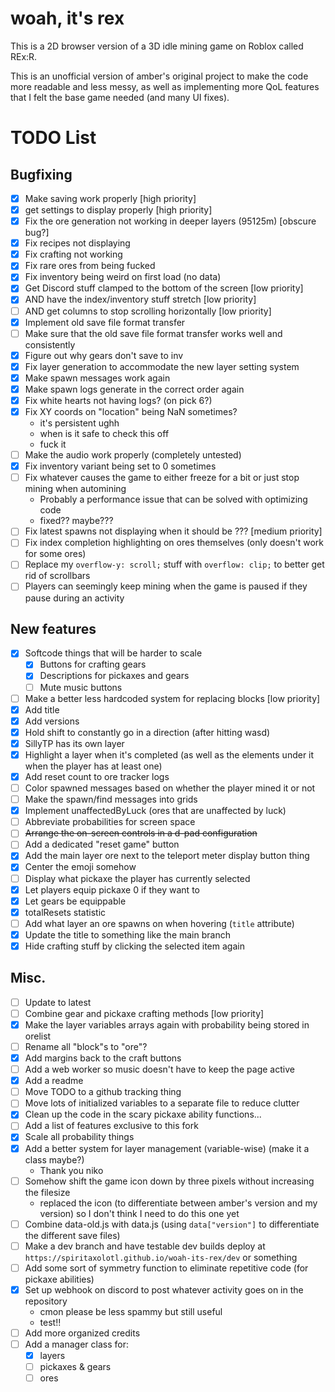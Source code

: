 # woah, it's rex
This is a 2D browser version of a 3D idle mining game on Roblox called REx:R.

This is an unofficial version of amber's original project to make the code more readable and less messy, as well as implementing more QoL features that I felt the base game needed (and many UI fixes).

# TODO List

## Bugfixing
- [x] Make saving work properly \[high priority\]
- [x] get settings to display properly \[high priority\]
- [x] Fix the ore generation not working in deeper layers (95125m) \[obscure bug?\]
- [x] Fix recipes not displaying
- [x] Fix crafting not working
- [x] Fix rare ores from being fucked
- [x] Fix inventory being weird on first load (no data)
- [x] Get Discord stuff clamped to the bottom of the screen \[low priority\]
- [x] AND have the index/inventory stuff stretch \[low priority\]
- [ ] AND get columns to stop scrolling horizontally \[low priority\]
- [x] Implement old save file format transfer
- [ ] Make sure that the old save file format transfer works well and consistently
- [x] Figure out why gears don't save to inv
- [x] Fix layer generation to accommodate the new layer setting system
- [x] Make spawn messages work again
- [x] Make spawn logs generate in the correct order again
- [x] Fix white hearts not having logs? (on pick 6?)
- [x] Fix XY coords on "location" being NaN sometimes?
  - it's persistent ughh
  - when is it safe to check this off
  - fuck it
- [ ] Make the audio work properly (completely untested)
- [x] Fix inventory variant being set to 0 sometimes
- [ ] Fix whatever causes the game to either freeze for a bit or just stop mining when automining
  - Probably a performance issue that can be solved with optimizing code
  - fixed?? maybe???
- [ ] Fix latest spawns not displaying when it should be ??? \[medium priority\]
- [ ] Fix index completion highlighting on ores themselves (only doesn't work for some ores)
- [ ] Replace my `overflow-y: scroll;` stuff with `overflow: clip;` to better get rid of scrollbars
- [ ] Players can seemingly keep mining when the game is paused if they pause during an activity

## New features
- [x] Softcode things that will be harder to scale
  - [x] Buttons for crafting gears
  - [x] Descriptions for pickaxes and gears
  - [ ] Mute music buttons
- [ ] Make a better less hardcoded system for replacing blocks \[low priority\]
- [x] Add title
- [x] Add versions
- [x] Hold shift to constantly go in a direction (after hitting wasd)
- [x] SillyTP has its own layer
- [x] Highlight a layer when it's completed (as well as the elements under it when the player has at least one)
- [x] Add reset count to ore tracker logs
- [ ] Color spawned messages based on whether the player mined it or not
- [ ] Make the spawn/find messages into grids
- [x] Implement unaffectedByLuck (ores that are unaffected by luck)
- [ ] Abbreviate probabilities for screen space
- [ ] ~~Arrange the on-screen controls in a d-pad configuration~~
- [ ] Add a dedicated "reset game" button
- [x] Add the main layer ore next to the teleport meter display button thing
- [x] Center the emoji somehow
- [ ] Display what pickaxe the player has currently selected
- [x] Let players equip pickaxe 0 if they want to
- [x] Let gears be equippable
- [x] totalResets statistic
- [ ] Add what layer an ore spawns on when hovering (`title` attribute)
- [x] Update the title to something like the main branch
- [x] Hide crafting stuff by clicking the selected item again

## Misc.
- [ ] Update to latest 
- [ ] Combine gear and pickaxe crafting methods \[low priority\]
- [x] Make the layer variables arrays again with probability being stored in orelist
- [ ] Rename all "block"s to "ore"?
- [x] Add margins back to the craft buttons
- [ ] Add a web worker so music doesn't have to keep the page active
- [x] Add a readme
- [ ] Move TODO to a github tracking thing
- [ ] Move lots of initialized variables to a separate file to reduce clutter
- [x] Clean up the code in the scary pickaxe ability functions...
- [ ] Add a list of features exclusive to this fork
- [x] Scale all probability things
- [x] Add a better system for layer management (variable-wise) (make it a class maybe?)
  - Thank you niko
- [ ] Somehow shift the game icon down by three pixels without increasing the filesize
  - replaced the icon (to differentiate between amber's version and my version) so I don't think I need to do this one yet
- [ ] Combine data-old.js with data.js (using `data["version"]` to differentiate the different save files)
- [ ] Make a dev branch and have testable dev builds deploy at `https://spiritaxolotl.github.io/woah-its-rex/dev` or something
- [ ] Add some sort of symmetry function to eliminate repetitive code (for pickaxe abilities)
- [x] Set up webhook on discord to post whatever activity goes on in the repository
  - cmon please be less spammy but still useful
  - test!!
- [ ] Add more organized credits
- [ ] Add a manager class for:
  - [x] layers
  - [ ] pickaxes & gears
  - [ ] ores
